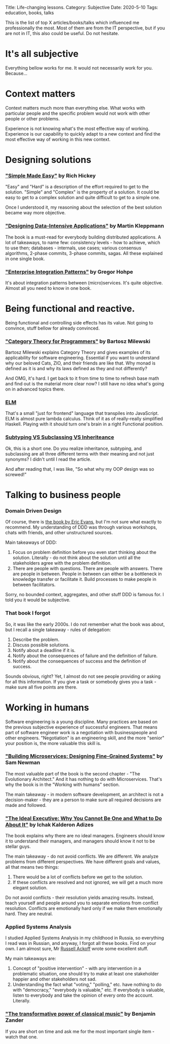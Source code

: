 Title: Life-changing lessons.
Category: Subjective
Date: 2020-5-10
Tags: education, books, talks

This is the list of top X articles/books/talks which influenced me professionally the most. Most of them are from the IT perspective, but if you are not in IT, this also could be useful. Do not hesitate.

# It's all subjective

Everything bellow works for me. It would not necessarily work for you.
Because...

# Context matters

Context matters much more than everything else. What works with particular people and the specific problem would not work with other people or other problems.

Experience is not knowing what's the most effective way of working. Experience is our capability to quickly adapt to a new context and find the most effective way of working in this new context.

# Designing solutions

### ["Simple Made Easy"](https://www.infoq.com/presentations/Simple-Made-Easy/) by Rich Hickey

"Easy" and "Hard" is a description of the effort required to get to the solution. "Simple" and "Complex" is the property of a solution. It could be easy to get to a complex solution and quite difficult to get to a simple one.

Once I understood it, my reasoning about the selection of the best solution became way more objective.

### ["Designing Data-Intensive Applications"](https://www.goodreads.com/book/show/23463279-designing-data-intensive-applications) by Martin Kleppmann

The book is a must-read for everybody building distributed applications. A lot of takeaways, to name few: consistency levels - how to achieve, which to use then; databases - internals, use cases; various consensus algorithms, 2-phase commits, 3-phase commits, sagas. All these explained in one single book.

### ["Enterprise Integration Patterns"](https://www.goodreads.com/book/show/85012.Enterprise_Integration_Patterns) by Gregor Hohpe

It's about integration patterns between (micro)services. It's quite objective. Almost all you need to know in one book.

# Being functional and reactive.

Being functional and controlling side effects has its value. Not going to convince, stuff bellow for already convinced.

### ["Category Theory for Programmers"](https://github.com/hmemcpy/milewski-ctfp-pdf/) by Bartosz Milewski

Bartosz Milewski explains Category Theory and gives examples of its applicability for software engineering. Essential if you want to understand why our beloved Cats, ZIO, and their friends are like that. Why monad is defined as it is and why its laws defined as they and not differently?

And OMG, it's hard. I get back to it from time to time to refresh base math and find out is the material more clear now? I still have no idea what's going on in advanced topics there.

### [ELM](https://elm-lang.org/)

That's a small "just for frontend" language that transpiles into JavaScript. ELM is almost pure lambda calculus. Think of it as of really-really simplified Haskell. Playing with it should turn one's brain in a right Functional position.

### [Subtyping VS Subclassing VS Inheriteance](https://www.cs.princeton.edu/courses/archive/fall98/cs441/mainus/node12.html)

Ok, this is a short one. Do you realize inheritance, subtyping, and subclassing are all three different terms with their meaning and not just synonyms? I didn't until I read the article.

And after reading that, I was like, "So what why my OOP design was so screwed!"

# Talking to business people

### Domain Driven Design

Of course, there is [the book by Eric Evans](https://www.goodreads.com/book/show/179133.Domain_Driven_Design), but I'm not sure what exactly to recommend. My understanding of DDD was through various workshops, chats with friends, and other unstructured sources.

Main takeaways of DDD:

1. Focus on problem definition before you even start thinking about the solution. Literally - do not think about the solution until all the stakeholders agree with the problem definition.
1. There are people with questions. There are people with answers. There are people in between. People in between can either be a bottleneck in knowledge transfer or facilitate it. Build processes to make people in between facilitators.

Sorry, no bounded context, aggregates, and other stuff DDD is famous for. I told you it would be subjective.

### That book I forgot

So, it was like the early 2000s. I do not remember what the book  was about, but I recall a single takeaway - rules of delegation:

1. Describe the problem.
2. Discuss possible solutions.
3. Notify about a deadline if it is.
4. Notify about the consequences of failure and the definition of failure.
5. Notify about the consequences of success and the definition of success.

Sounds obvious, right? Yet, I almost do not see people providing or asking for all this information. If you give a task or somebody gives you a task - make sure all five points are there.

# Working in humans

Software engineering is a young discipline. Many practices are based on the previous subjective experience of successful engineers. That means part of software engineer work is a negotiation with businesspeople and other engineers. "Negotiation" is an engineering skill, and the more "senior" your position is, the more valuable this skill is.

### ["Building Microservices: Designing Fine-Grained Systems"](https://www.goodreads.com/book/show/22512931-building-microservices) by Sam Newman

The most valuable part of the book is the second chapter - "The Evolutionary Architect." And it has nothing to do with Microservices. That's why the book is in the "Working with humans" section.

The main takeaway - in modern software development, an architect is not a decision-maker - they are a person to make sure all required decisions are made and followed.

### ["The Ideal Executive: Why You Cannot Be One and What to Do About It"](https://www.goodreads.com/book/show/21873100-the-ideal-executive?ac=1&from_search=true&qid=hQsaS9pmAG&rank=1) by Ichak Kalderon Adizes

The book explains why there are no ideal managers. Engineers should know it to understand their managers, and managers should know it not to be stellar guys.

The main takeaway - do not avoid conflicts. We are different. We analyze problems from different perspectives. We have different goals and values, all that means two things:

1. There would be a lot of conflicts before we get to the solution.
1. If these conflicts are resolved and not ignored, we will get a much more elegant solution.

Do not avoid conflicts - their resolution yields amazing results. Instead, teach yourself and people around you to separate emotions from conflict resolution. Conflicts are emotionally hard only if we make them emotionally hard. They are neutral.

### Applied Systems Analysis

I studied Applied Systems Analysis in my childhood in Russia, so everything I read was in Russian, and anyway, I forgot all these books. Find on your own. I am almost sure, Mr [Russell Ackoff](https://en.wikipedia.org/wiki/Russell_L._Ackoff) wrote some excellent stuff.

My main takeaways are:

1. Concept of "positive intervention" - with any intervention in a problematic situation, one should try to make at least one stakeholder happier and other stakeholders not sad.
2. Understanding the fact what "voting," "polling," etc. have nothing to do with "democracy," "everybody is valuable," etc. If everybody is valuable, listen to everybody and take the opinion of every onto the account. Literally.

### ["The transformative power of classical music"](https://www.ted.com/talks/benjamin_zander_the_transformative_power_of_classical_music) by Benjamin Zander

If you are short on time and ask me for the most important single item - watch that one.
